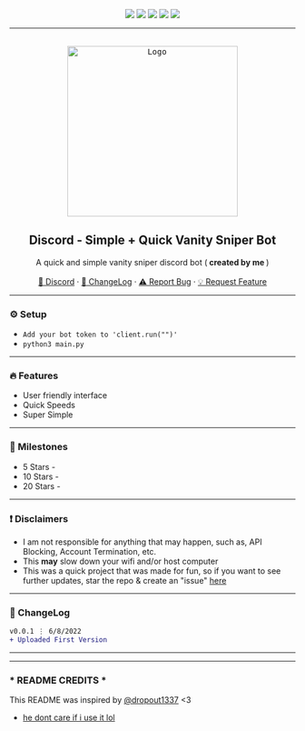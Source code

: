 <div id="top"></div>
<p align="center">
  <img src="https://img.shields.io/github/contributors/imvast/Discord-VanityStealer.svg?style=for-the-badge"/>
  <img src="https://img.shields.io/github/forks/imvast/Discord-VanityStealer.svg?style=for-the-badge"/>
  <img src="https://img.shields.io/github/stars/imvast/Discord-VanityStealer.svg?style=for-the-badge"/>
  <img src="https://img.shields.io/github/issues/imvast/Discord-VanityStealer.svg?style=for-the-badge"/>
  <img src="https://img.shields.io/github/license/imvast/Discord-VanityStealer.svg?style=for-the-badge"/>
</p>
  
---------------------------------------

<br/>
<div align="center">
  <kbd>
  <a href="https://github.com/imvast/Discord-VanityStealer">
    <img src="https://i.pinimg.com/736x/f5/9f/1e/f59f1e660b16370adbc1621f7907e382.jpg" alt="Logo" width="300" height="300">
  </a>
  </kbd>
  
  <h2 align="center">Discord - Simple + Quick Vanity Sniper Bot</h2>

  <p align="center">
    A quick and simple vanity sniper discord bot (<b> created by me </b>)
    <br />
    <br />
    <a href="https://discord.gg/hbo">🌌 Discord</a>
    ·
    <a href="https://github.com/imvast/Discord-VanityStealer#-changelog">📜 ChangeLog</a>
    ·
    <a href="https://github.com/imvast/Discord-VanityStealer/issues">⚠️ Report Bug</a>
    ·
    <a href="https://github.com/imvast/Discord-VanityStealer/issues">💡 Request Feature</a>
  </p>
</div>

---------------------------------------

### ⚙️ Setup
+ `Add your bot token to 'client.run("")'`
+ `python3 main.py`

---------------------------------------

### 🔥 Features
* User friendly interface
* Quick Speeds
* Super Simple

---------------------------------------

### 🚀 Milestones
* 5 Stars - 
* 10 Stars - 
* 20 Stars - 

---------------------------------------

### ❗ Disclaimers
- I am not responsible for anything that may happen, such as, API Blocking, Account Termination, etc.
- This **may** slow down your wifi and/or host computer
- This was a quick project that was made for fun, so if you want to see further updates, star the repo & create an "issue" [here](https://github.com/imvast/Discord-VanityStealer/issues/new/choose)

---------------------------------------

### 📜 ChangeLog

```diff
v0.0.1 ⋮ 6/8/2022
+ Uploaded First Version
```

---------------------------------------
---

### * README CREDITS *
This README was inspired by [@dropout1337](https://github.com/dropout1337) <3
- [he dont care if i use it lol](https://cdn.discordapp.com/attachments/901999809404219444/901999816681324634/unknown.png)
